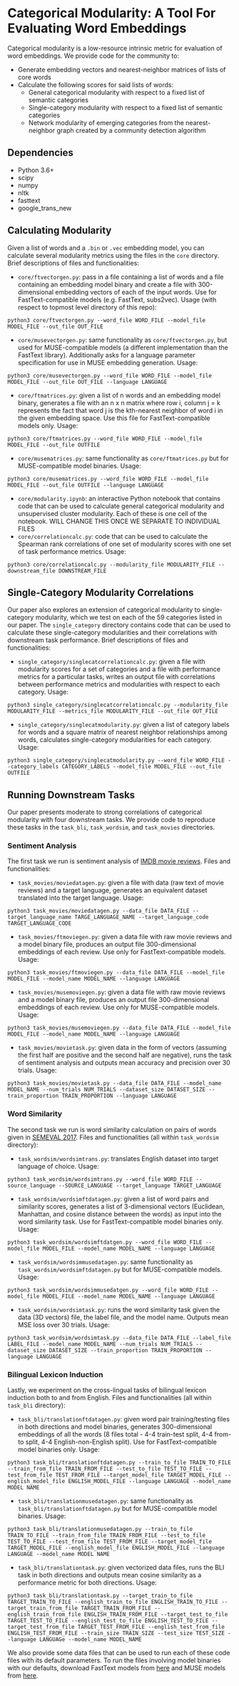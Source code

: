 # Categorical Modularity: A Tool For Evaluating Word Embeddings

Categorical modularity is a low-resource intrinsic metric for evaluation of word embeddings. We provide code for the community to:
- Generate embedding vectors and nearest-neighbor matrices of lists of core words
- Calculate the following scores for said lists of words:
  - General categorical modularity with respect to a fixed list of semantic categories
  - Single-category modularity with respect to a fixed list of semantic categories
  - Network modularity of emerging categories from the nearest-neighbor graph created by a community detection algorithm
  
 ## Dependencies
 - Python 3.6+
 - scipy
 - numpy
 - nltk
 - fasttext
 - google_trans_new
 
 ## Calculating Modularity
Given a list of words and a `.bin` or `.vec` embedding model, you can calculate several modularity metrics using the files in the `core` directory. Brief descriptions of files and functionalities:
- `core/ftvectorgen.py`: pass in a file containing a list of words and a file containing an embedding model binary and create a file with 300-dimensional embedding vectors of each of the input words. Use for FastText-compatible models (e.g. FastText, subs2vec). Usage (with respect to topmost level directory of this repo): 
```
python3 core/ftvectorgen.py --word_file WORD_FILE --model_file MODEL_FILE --out_file OUT_FILE
```
- `core/musevectorgen.py`: same functionality as `core/ftvectorgen.py`, but used for MUSE-compatible models (a different implementation than the FastText library). Additionally asks for a language parameter specification for use in MUSE embedding generation. Usage:
```
python3 core/musevectorgen.py --word_file WORD_FILE --model_file MODEL_FILE --out_file OUT_FILE --language LANGUAGE
```
- `core/ftmatrices.py`: given a list of n words and an embedding model binary, generates a file with an n x n matrix where row i, column j = k represents the fact that word j is the kth-nearest neighbor of word i in the given embedding space. Use this file for FastText-compatible models only. Usage:
```
python3 core/ftmatrices.py --word_file WORD_FILE --model_file MODEL_FILE --out_file OUTFILE
```
- `core/musematrices.py`: same functionality as `core/ftmatrices.py` but for MUSE-compatible model binaries. Usage: 
```
python3 core/musematrices.py --word_file WORD_FILE --model_file MODEL_FILE --out_file OUTFILE --language LANGUAGE
```
- `core/modularity.ipynb`: an interactive Python notebook that contains code that can be used to calculate  general categorical modularity and unsupervised cluster modularity. Each of these is one cell of the notebook. WILL CHANGE THIS ONCE WE SEPARATE TO INDIVIDUAL FILES
- `core/correlationcalc.py`: code that can be used to calculate the Spearman rank correlations of one set of modularity scores with one set of task performance metrics. Usage:
```
python3 core/correlationcalc.py --modularity_file MODULARITY_FILE --downstream_file DOWNSTREAM_FILE
```

## Single-Category Modularity Correlations
Our paper also explores an extension of categorical modularity to single-category modularity, which we test on each of the 59 categories listed in our paper. The `single_category` directory contains code that can be used to calculate these single-category modularities and their correlations with downstream task performance. Brief descriptions of files and functionalities:
- `single_category/singlecatcorrelationcalc.py`: given a file with modularity scores for a set of categories and a file with performance metrics for a particular tasks, writes an output file with correlations between performance metrics and modularities with respect to each category. Usage:
```
python3 single_category/singlecatcorrelationcalc.py --modularity_file MODULARITY_FILE --metrics_file MODULARITY_FILE --out_file OUT_FILE
```
- `single_category/singlecatmodularity.py`: given a list of category labels for words and a square matrix of nearest neighbor relationships among words, calculates single-category modularities for each category. Usage:
```
python3 single_category/singlecatmodularity.py --word_file WORD_FILE --category_labels CATEGORY_LABELS --model_file MODEL_FILE --out_file OUTFILE
```


## Running Downstream Tasks
Our paper presents moderate to strong correlations of categorical modularity with four downstream tasks. We provide code to reproduce these tasks in the `task_bli`, `task_wordsim`, and `task_movies` directories.
### Sentiment Analysis
The first task we run is sentiment analysis of [IMDB movie reviews](https://www.kaggle.com/lakshmi25npathi/imdb-dataset-of-50k-movie-reviews). Files and functionalities:
- `task_movies/moviedatagen.py`: given a file with data (raw text of movie reviews) and a target language, generates an equivalent dataset translated into the target language. Usage:
```
python3 task_movies/moviedatagen.py --data_file DATA_FILE --target_language_name TARGE_LANGUAGE_NAME --target_language_code TARGET_LANGUAGE_CODE
```
- `task_movies/ftmoviegen.py`: given a data file with raw movie reviews and a model binary file, produces an output file 300-dimensional embeddings of each review. Use only for FastText-compatible models. Usage:
```
python3 task_movies/ftmoviegen.py --data_file DATA_FILE --model_file MODEL_FILE --model_name MODEL_NAME --language LANGUAGE
```
- `task_movies/musemoviegen.py`: given a data file with raw movie reviews and a model binary file, produces an output file 300-dimensional embeddings of each review. Use only for MUSE-compatible models. Usage:
```
python3 task_movies/musemoviegen.py --data_file DATA_FILE --model_file MODEL_FILE --model_name MODEL_NAME --language LANGUAGE
```
- `task_movies/movietask.py`: given data in the form of vectors (assuming the first half are positive and the second half are negative), runs the task of sentiment analysis and outputs mean accuracy and precision over 30 trials. Usage:
```
python3 task_movies/movietask.py --data_file DATA_FILE --model_name MODEL_NAME --num_trials NUM_TRIALS --dataset_size DATASET_SIZE --train_proportion TRAIN_PROPORTION --language LANGUAGE
```

### Word Similarity
The second task we run is word similarity calculation on pairs of words given in [SEMEVAL 2017](https://alt.qcri.org/semeval2017/task2/index.php?id=data-and-tools). Files and functionalities (all within `task_wordsim` directory):
- `task_wordsim/wordsimtrans.py`: translates English dataset into target language of choice. Usage:
```
python3 task_wordsim/wordsimtrans.py --word_file WORD_FILE --source_language --SOURCE_LANGUAGE --target_language TARGET_LANGUAGE
```
- `task_wordsim/wordsimftdatagen.py`: given a list of word pairs and similarity scores, generates a list of 3-dimensional vectors (Euclidean, Manhattan, and cosine distance between the words) as input into the word similarity task. Use for FastText-compatible model binaries only. Usage:
```
python3 task_wordsim/wordsimftdatgen.py --word_file WORD_FILE --model_file MODEL_FILE --model_name MODEL_NAME --language LANGUAGE
```
- `task_wordsim/wordsimmusedatagen.py`: same functionality as `task_wordsim/wordsimftdatagen.py` but for MUSE-compatible models. Usage:
```
python3 task_wordsim/wordsimmusedatgen.py --word_file WORD_FILE --model_file MODEL_FILE --model_name MODEL_NAME --language LANGUAGE
```
- `task_wordsim/wordsimtask.py`: runs the word similarity task given the data (3D vectors) file, the label file, and the model name. Outputs mean MSE loss over 30 trials. Usage:
```
python3 task_wordsim/wordsimtask.py --data_file DATA_FILE --label_file LABEL_FILE --model_name MODEL_NAME --num_trials NUM_TRIALS --dataset_size DATASET_SIZE --train_proportion TRAIN_PROPORTION --language LANGUAGE
```

### Bilingual Lexicon Induction
Lastly, we experiment on the cross-lingual tasks of bilingual lexicon induction both to and from English. Files and functionalities (all within `task_bli` directory):
- `task_bli/translationftdatagen.py`: given word pair training/testing files in both directions and model binaries, generates 300-dimensional embeddings of all the words (8 files total - 4-4 train-test split, 4-4 from-to split, 4-4 English-non-English split). Use for FastText-compatible model binaries only. Usage:
```
python3 task_bli/translationftdatagen.py --train_to_file TRAIN_TO_FILE --train_from_file TRAIN_FROM_FILE --test_to_file TEST_TO_FILE --test_from_file TEST_FROM_FILE --target_model_file TARGET_MODEL_FILE --english_model_file ENGLISH_MODEL_FILE --language LANGUAGE --model_name MODEL NAME
```
- `task_bli/translationmusedatagen.py`: same functionality as `task_bli/translationftdatagen.py` but for MUSE-compatible model binaries. Usage:
```
python3 task_bli/translationmusedatagen.py --train_to_file TRAIN_TO_FILE --train_from_file TRAIN_FROM_FILE --test_to_file TEST_TO_FILE --test_from_file TEST_FROM_FILE --target_model_file TARGET_MODEL_FILE --english_model_file ENGLISH_MODEL_FILE --language LANGUAGE --model_name MODEL NAME
```
- `task_bli/translationtask.py`: given vectorized data files, runs the BLI task in both directions and outputs mean cosine similarity as a performance metric for both directions. Usage:
```
python3 task_bli/translationtask.py --target_train_to_file TARGET_TRAIN_TO_FILE --english_train_to_file ENGLISH_TRAIN_TO_FILE --target_train_from_file TARGET_TRAIN_FROM_FILE --english_train_from_file ENGLISH_TRAIN_FROM_FILE --target_test_to_file TARGET_TEST_TO_FILE --english_test_to_file ENGLISH_TEST_TO_FILE --target_test_from_file TARGET_TEST_FROM_FILE --english_test_from_file ENGLISH_TEST_FROM_FILE --train_size TRAIN_SIZE --test_size TEST_SIZE --language LANGUAGe --model_name MODEL_NAME
```

We also provide some data files that can be used to run each of these code files with its default parameters. To run the files involving model binaries with our defaults, download FastText models from [here](https://fasttext.cc/docs/en/crawl-vectors.html) and MUSE models from [here](https://github.com/facebookresearch/MUSE#download).
